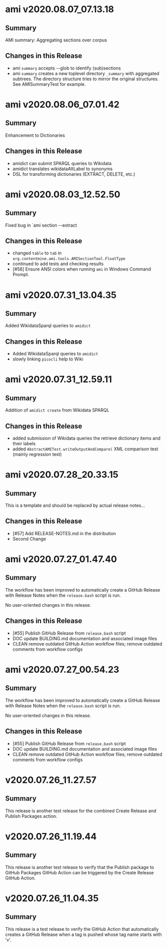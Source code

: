 # ami v2020.08.07_07.13.18
## Summary

AMI summary: Aggregating sections over corpus

## Changes in this Release
- ami `summary` accepts --glob to identify (sub)sections
- ami `summary` creates a new toplevel directory `_summary` with aggregated subtrees. The
directory structure tries to mirror the original structures. See AMISummaryTest for
example.
 


# ami v2020.08.06_07.01.42
## Summary

Enhancement to Dictionaries 

## Changes in this Release
- amidict can submit SPARQL queries to Wikidata
- amidict translates wikidataAltLabel to synonyms
- DSL for transforming dictionaries (EXTRACT, DELETE, etc.)


# ami v2020.08.03_12.52.50
## Summary

Fixed bug in `ami section --extract

## Changes in this Release
- changed `table` to `tab` in `org.contentmine.ami.tools.AMISectionTool.FloatType`
- continued to add tests and checking results
- [#58] Ensure ANSI colors when running `ami` in Windows Command Prompt.


# ami v2020.07.31_13.04.35
## Summary

Added WikidataSparql queries to `amidict`

## Changes in this Release
- Added WikidataSparql queries to `amidict`
- slowly linking `picocli` help to Wiki


# ami v2020.07.31_12.59.11
## Summary

Addition of `amidict create` from Wikidata SPARQL

## Changes in this Release
- added submission of Wikidata queries the retrieve dictionary items and their labels
- added `AbstractAMITest.writeOutputAndCompare(` XML comparison test (mainly regression test)


# ami v2020.07.28_20.33.15
## Summary

This is a template and should be replaced by actual release notes...

## Changes in this Release
- [#57] Add RELEASE-NOTES.md in the distribution
- Second Change


# ami v2020.07.27_01.47.40
## Summary

The workflow has been improved to automatically create a GitHub Release with Release Notes when the `release.bash` script is run.

No user-oriented changes in this release.

## Changes in this Release
* [#55] Publish GitHub Release from `release.bash` script
* DOC update BUILDING.md documentation and associated image files
* CLEAN remove outdated GitHub Action workflow files; remove outdated comments from workflow configs


# ami v2020.07.27_00.54.23
## Summary

The workflow has been improved to automatically create a GitHub Release with Release Notes when the `release.bash` script is run.

No user-oriented changes in this release.

## Changes in this Release
* [#55] Publish GitHub Release from `release.bash` script
* DOC update BUILDING.md documentation and associated image files
* CLEAN remove outdated GitHub Action workflow files; remove outdated comments from workflow configs


# v2020.07.26_11.27.57

## Summary

This release is another test release for the combined Create Release and Publish Packages action.

# v2020.07.26_11.19.44

## Summary

This release is another test release to verify that the Publish package to GitHub Packages GitHub Action can be triggered by the Create Release GitHub Action.


# v2020.07.26_11.04.35

## Summary

This release is a test release to verify the GitHub Action that automatically creates a GitHub Release when a tag is pushed whose tag name starts with 'v'.
